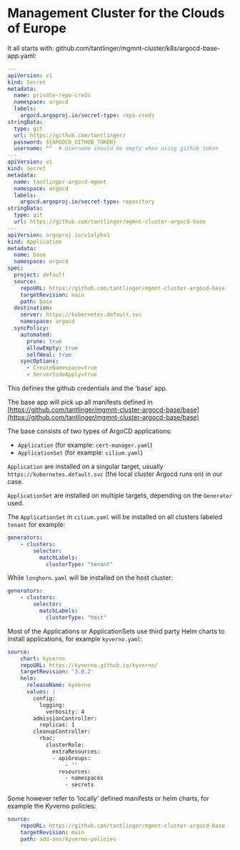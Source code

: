 # Management Cluster for the Clouds of Europe

It all starts with: github.com/tantlinger/mgmnt-cluster/k8s/argocd-base-app.yaml:

```yaml
---
apiVersion: v1
kind: Secret
metadata:
  name: private-repo-creds
  namespace: argocd
  labels:
    argocd.argoproj.io/secret-type: repo-creds
stringData:
  type: git
  url: https://github.com/tantlinger/
  password: ${ARGOCD_GITHUB_TOKEN}
  username: ""  # Username should be empty when using github token
---
apiVersion: v1
kind: Secret
metadata:
  name: tantlinger-argocd-mgmnt
  namespace: argocd
  labels:
    argocd.argoproj.io/secret-type: repository
stringData:
  type: git
  url: https://github.com/tantlinger/mgmnt-cluster-argocd-base
---
apiVersion: argoproj.io/v1alpha1
kind: Application
metadata:
  name: base
  namespace: argocd
spec:
  project: default
  source:
    repoURL: https://github.com/tantlinger/mgmnt-cluster-argocd-base
    targetRevision: main
    path: base
  destination:
    server: https://kubernetes.default.svc
    namespace: argocd
  syncPolicy:
    automated:
      prune: true
      allowEmpty: true
      selfHeal: true
    syncOptions:
      - CreateNamespace=true
      - ServerSideApply=true
```

This defines the github credentials and the ‘base’ app.

The base app will pick up all manifests defined in [https://github.com/tantlinger/mgmnt-cluster-argocd-base/base](https://github.com/tantlinger/mgmnt-cluster-argocd-base/base)

The base consists of two types of ArgoCD applications:

* `Application` (for example: `cert-manager.yaml`)
* `ApplicationSet` (for example: `cilium.yaml`)

`Application` are installed on a singular target, usually `https://kubernetes.default.svc` (the local cluster Argocd runs on) in our case.

`ApplicationSet` are installed on multiple targets, depending on the `Generator` used.

The `ApplicationSet` in `cilium.yaml` will be installed on all clusters labeled `tenant` for example:

```yaml
generators:
    - clusters:
        selector:
          matchLabels:
            clusterType: "tenant"
```

While `longhorn.yaml` will be installed on the host cluster:

```yaml
generators:
    - clusters:
        selector:
          matchLabels:
            clusterType: "host"
```

Most of the Applications or ApplicationSets use third party Helm charts to install applications, for example `kyverno.yaml`:

```yaml
source:
    chart: kyverno
    repoURL: https://kyverno.github.io/kyverno/
    targetRevision: '3.0.2'
    helm:
      releaseName: kyverno
      values: |
        config:
          logging:
            verbosity: 4
        admissionController:
          replicas: 1
        cleanupController:
          rbac:
            clusterRole:
              extraResources:
              - apiGroups:
                  - ''
                resources:
                  - namespaces
                  - secrets
```

Some however refer to ‘locally’ defined manifests or helm charts, for example the Kyverno policies:

```yaml
source:
    repoURL: https://github.com/tantlinger/mgmnt-cluster-argocd-base
    targetRevision: main
    path: add-ons/kyverno-policies
```